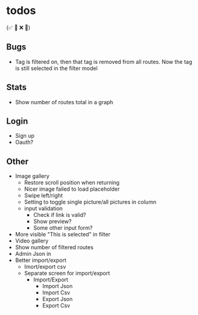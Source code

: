 
# todos
(✅ 🚧 ❌ 🧱)


## Bugs

* Tag is filtered on, then that tag is removed from all routes. Now the tag is still selected in the filter model

## Stats

* Show number of routes total in a graph

## Login

* Sign up
* Oauth?

## Other

* Image gallery
    - Restore scroll position when returning
    - Nicer image failed to load placeholder
    - Swipe left/right
    - Setting to toggle single picture/all pictures in column
    - input validation
        - Check if link is valid?
        - Show preview?
        - Some other input form?
* More visible "This is selected" in filter
* Video gallery
* Show number of filtered routes
* Admin Json in
* Better import/export
    - Imort/export csv
    - Separate screen for import/export
        - Import/Export
            - Import Json
            - Import Csv
            - Export Json
            - Export Csv
